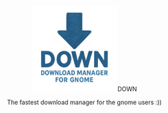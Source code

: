 <div align= center><img src="./assets/logo2.png" style="width:200px;></div>

-
# DOWN 
The fastest download manager for the gnome users :))

